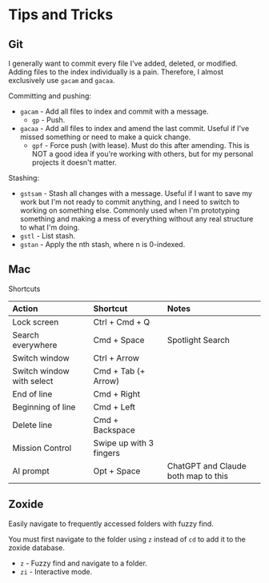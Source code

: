 # Tips and Tricks

## Git

I generally want to commit every file I've added, deleted, or modified. Adding files to the index individually is a pain.
Therefore, I almost exclusively use `gacam` and `gacaa`.

Committing and pushing:
* `gacam` - Add all files to index and commit with a message.
  * `gp` - Push.
* `gacaa` - Add all files to index and amend the last commit. Useful if I've missed something or need to make a quick change.
  * `gpf` - Force push (with lease). Must do this after amending. This is NOT a good idea if you're working with others,
but for my personal projects it doesn't matter.

Stashing:
* `gstsam` - Stash all changes with a message. Useful if I want to save my work but I'm not ready to commit anything, and
I need to switch to working on something else. Commonly used when I'm prototyping something and making a mess of everything
without any real structure to what I'm doing.
* `gstl` - List stash.
* `gstan` - Apply the nth stash, where n is 0-indexed.

## Mac

Shortcuts

| Action                    | Shortcut                | Notes                               |
|:--------------------------|:------------------------|:------------------------------------|
| Lock screen               | Ctrl + Cmd + Q          |                                     |
| Search everywhere         | Cmd + Space             | Spotlight Search                    |
| Switch window             | Ctrl + Arrow            |                                     |
| Switch window with select | Cmd + Tab (+ Arrow)     |                                     |
| End of line               | Cmd + Right             |                                     |
| Beginning of line         | Cmd + Left              |                                     |
| Delete line               | Cmd + Backspace         |                                     |
| Mission Control           | Swipe up with 3 fingers |                                     |
| AI prompt                 | Opt + Space             | ChatGPT and Claude both map to this | 

## Zoxide

Easily navigate to frequently accessed folders with fuzzy find.

You must first navigate to the folder using `z` instead of `cd` to add it to the zoxide database.

* `z` - Fuzzy find and navigate to a folder.
* `zi` - Interactive mode.

